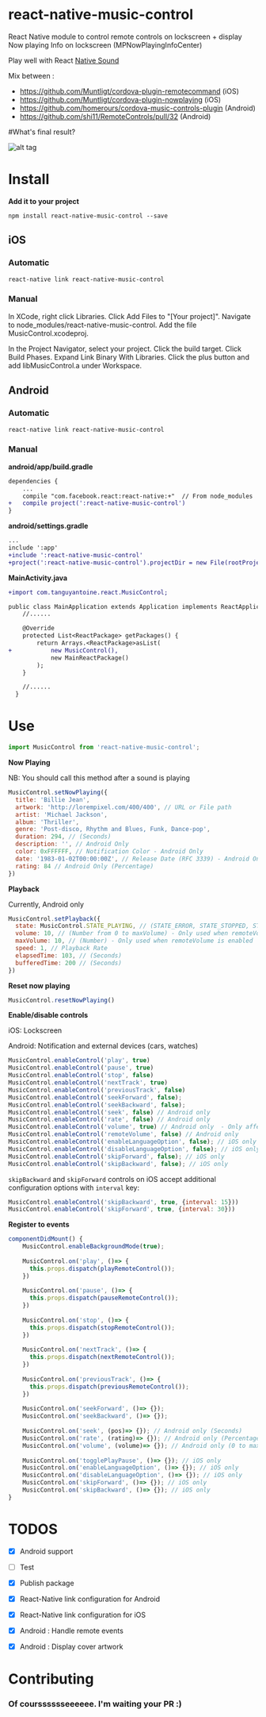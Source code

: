 # react-native-music-control

React Native module to control remote controls on lockscreen + display Now playing Info on lockscreen (MPNowPlayingInfoCenter)

Play well with React [Native Sound](https://github.com/zmxv/react-native-sound)

Mix between :

* https://github.com/Muntligt/cordova-plugin-remotecommand (iOS)
* https://github.com/Muntligt/cordova-plugin-nowplaying (iOS)
* https://github.com/homerours/cordova-music-controls-plugin (Android)
* https://github.com/shi11/RemoteControls/pull/32 (Android)

#What's final result?

![alt tag](http://i.imgur.com/3Ntltki.png)


# Install

**Add it to your project**

```
npm install react-native-music-control --save
```

## iOS

### Automatic

`react-native link react-native-music-control`

### Manual

In XCode, right click Libraries. Click Add Files to "[Your project]". Navigate to node_modules/react-native-music-control. Add the file MusicControl.xcodeproj.

In the Project Navigator, select your project. Click the build target. Click Build Phases. Expand Link Binary With Libraries. Click the plus button and add libMusicControl.a under Workspace.


## Android

### Automatic

`react-native link react-native-music-control`

### Manual

**android/app/build.gradle**

```diff
dependencies {
    ...
    compile "com.facebook.react:react-native:+"  // From node_modules
+   compile project(':react-native-music-control')
}
```

**android/settings.gradle**
```diff
...
include ':app'
+include ':react-native-music-control'
+project(':react-native-music-control').projectDir = new File(rootProject.projectDir, '../node_modules/react-native-music-control/android')
```

**MainActivity.java**

```diff
+import com.tanguyantoine.react.MusicControl;

public class MainApplication extends Application implements ReactApplication {
    //......

    @Override
    protected List<ReactPackage> getPackages() {
        return Arrays.<ReactPackage>asList(
+           new MusicControl(),
            new MainReactPackage()
        );
    }

    //......
  }
```

# Use

```javascript
import MusicControl from 'react-native-music-control';
```

**Now Playing**

NB: You should call this method after a sound is playing

```javascript
MusicControl.setNowPlaying({
  title: 'Billie Jean',
  artwork: 'http://lorempixel.com/400/400', // URL or File path
  artist: 'Michael Jackson',
  album: 'Thriller',
  genre: 'Post-disco, Rhythm and Blues, Funk, Dance-pop',
  duration: 294, // (Seconds)
  description: '', // Android Only
  color: 0xFFFFFF, // Notification Color - Android Only
  date: '1983-01-02T00:00:00Z', // Release Date (RFC 3339) - Android Only
  rating: 84 // Android Only (Percentage)
})
```

**Playback**

Currently, Android only

```javascript
MusicControl.setPlayback({
  state: MusicControl.STATE_PLAYING, // (STATE_ERROR, STATE_STOPPED, STATE_PLAYING, STATE_PAUSED, STATE_BUFFERING)
  volume: 10, // (Number from 0 to maxVolume) - Only used when remoteVolume is enabled
  maxVolume: 10, // (Number) - Only used when remoteVolume is enabled
  speed: 1, // Playback Rate
  elapsedTime: 103, // (Seconds)
  bufferedTime: 200 // (Seconds)
})
```

**Reset now playing**

```javascript
MusicControl.resetNowPlaying()
```

**Enable/disable controls**

iOS: Lockscreen

Android: Notification and external devices (cars, watches)

```javascript
MusicControl.enableControl('play', true)
MusicControl.enableControl('pause', true)
MusicControl.enableControl('stop', false)
MusicControl.enableControl('nextTrack', true)
MusicControl.enableControl('previousTrack', false)
MusicControl.enableControl('seekForward', false);
MusicControl.enableControl('seekBackward', false);
MusicControl.enableControl('seek', false) // Android only
MusicControl.enableControl('rate', false) // Android only
MusicControl.enableControl('volume', true) // Android only  - Only affected when remoteVolume is enabled
MusicControl.enableControl('remoteVolume', false) // Android only
MusicControl.enableControl('enableLanguageOption', false); // iOS only
MusicControl.enableControl('disableLanguageOption', false); // iOS only
MusicControl.enableControl('skipForward', false); // iOS only
MusicControl.enableControl('skipBackward', false); // iOS only
```

`skipBackward` and `skipForward` controls on iOS accept additional configuration options with `interval` key:

```javascript
MusicControl.enableControl('skipBackward', true, {interval: 15}))
MusicControl.enableControl('skipForward', true, {interval: 30}))
```

**Register to events**

```javascript
componentDidMount() {
    MusicControl.enableBackgroundMode(true);
    
    MusicControl.on('play', ()=> {
      this.props.dispatch(playRemoteControl());
    })
    
    MusicControl.on('pause', ()=> {
      this.props.dispatch(pauseRemoteControl());
    })
    
    MusicControl.on('stop', ()=> {
      this.props.dispatch(stopRemoteControl());
    })
    
    MusicControl.on('nextTrack', ()=> {
      this.props.dispatch(nextRemoteControl());
    })
    
    MusicControl.on('previousTrack', ()=> {
      this.props.dispatch(previousRemoteControl());
    })
    
    MusicControl.on('seekForward', ()=> {});
    MusicControl.on('seekBackward', ()=> {});
    
    MusicControl.on('seek', (pos)=> {}); // Android only (Seconds)
    MusicControl.on('rate', (rating)=> {}); // Android only (Percentage)
    MusicControl.on('volume', (volume)=> {}); // Android only (0 to maxVolume) - Only fired when remoteVolume is enabled
    
    MusicControl.on('togglePlayPause', ()=> {}); // iOS only
    MusicControl.on('enableLanguageOption', ()=> {}); // iOS only
    MusicControl.on('disableLanguageOption', ()=> {}); // iOS only
    MusicControl.on('skipForward', ()=> {}); // iOS only
    MusicControl.on('skipBackward', ()=> {}); // iOS only
}
```



# TODOS

- [x] Android support
- [ ] Test
- [x] Publish package
- [x] React-Native link configuration for Android
- [x] React-Native link configuration for iOS
- [x] Android : Handle remote events
- [x] Android : Display cover artwork


# Contributing

### Of coursssssseeeeee. I'm waiting your PR :)
 
